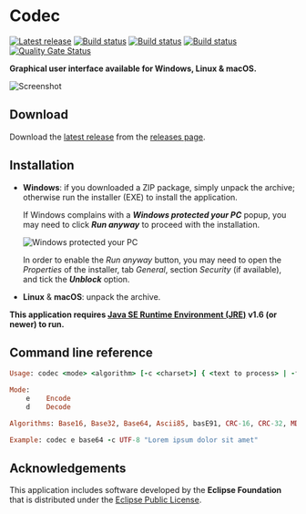 Codec
=====

[![Latest release](https://img.shields.io/github/release/albertus82/codec.svg)](https://github.com/albertus82/codec/releases/latest)
[![Build status](https://github.com/albertus82/codec/workflows/build/badge.svg)](https://github.com/albertus82/codec/actions)
[![Build status](https://ci.appveyor.com/api/projects/status/github/albertus82/codec?branch=master&svg=true)](https://ci.appveyor.com/project/albertus82/codec)
[![Build status](https://dev.azure.com/albertus82/codec/_apis/build/status/master)](https://dev.azure.com/albertus82/codec/_build/)
[![Quality Gate Status](https://sonarcloud.io/api/project_badges/measure?project=it.albertus%3Acodec&metric=alert_status)](https://sonarcloud.io/dashboard?id=it.albertus%3Acodec)

**Graphical user interface available for Windows, Linux & macOS.**

![Screenshot](https://user-images.githubusercontent.com/8672431/27011383-cbf09962-4eba-11e7-9c7e-24215c5e06e4.png)

## Download

Download the [latest release](https://github.com/albertus82/codec/releases/latest) from the [releases page](https://github.com/albertus82/codec/releases).

## Installation

* **Windows**: if you downloaded a ZIP package, simply unpack the archive; otherwise run the installer (EXE) to install the application.

  If Windows complains with a ***Windows protected your PC*** popup, you may need to click ***Run anyway*** to proceed with the installation.

  ![Windows protected your PC](https://user-images.githubusercontent.com/8672431/31048995-7145b034-a62a-11e7-860b-c477237145ce.png)

  In order to enable the *Run anyway* button, you may need to open the *Properties* of the installer, tab *General*, section *Security* (if available), and tick the ***Unblock*** option.
* **Linux** & **macOS**: unpack the archive.

**This application requires [Java SE Runtime Environment (JRE)](https://www.java.com) v1.6 (or newer) to run.**

## Command line reference

```ruby
Usage: codec <mode> <algorithm> [-c <charset>] { <text to process> | -f <source file> <destination file> }

Mode:
    e    Encode
    d    Decode

Algorithms: Base16, Base32, Base64, Ascii85, basE91, CRC-16, CRC-32, MD2, MD4, MD5, SHA-1, SHA-256, SHA-384, SHA-512

Example: codec e base64 -c UTF-8 "Lorem ipsum dolor sit amet"
```

## Acknowledgements

This application includes software developed by the **Eclipse Foundation** that is distributed under the [Eclipse Public License](https://eclipse.org/org/documents/epl-v10.php).
